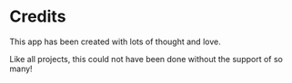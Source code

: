 # Credits

This app has been created with lots of thought and love.

Like all projects, this could not have been done without the support of so many!
